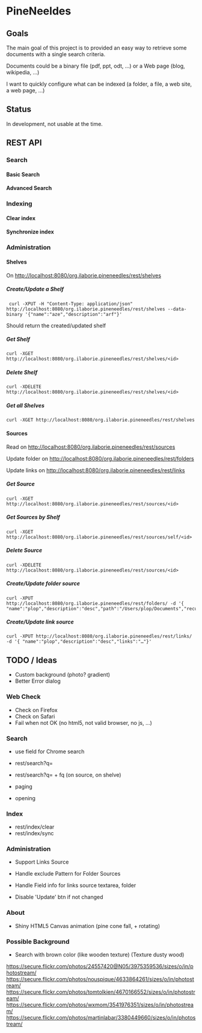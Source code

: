 PineNeeldes
===========

Goals
-----
The main goal of this project is to provided an easy way to retrieve some documents with a single search criteria.

Documents could be a binary file (pdf, ppt, odt, …) or a Web page (blog, wikipedia, …)

I want to quickly configure what can be indexed (a folder, a file, a web site, a web page, …)

Status
------
In development, not usable at the time.


REST API
--------
### Search

#### Basic Search

#### Advanced Search

### Indexing

#### Clear index

#### Synchronize index

### Administration
#### Shelves

On <http://localhost:8080/org.ilaborie.pineneedles/rest/shelves>

##### Create/Update a Shelf

	 curl -XPUT -H "Content-Type: application/json" http://localhost:8080/org.ilaborie.pineneedles/rest/shelves --data-binary '{"name":"aze","description":"arf"}'
	 
Should return the created/updated shelf

##### Get Shelf

	curl -XGET http://localhost:8080/org.ilaborie.pineneedles/rest/shelves/<id>

##### Delete Shelf

	curl -XDELETE http://localhost:8080/org.ilaborie.pineneedles/rest/shelves/<id>


##### Get all Shelves

	curl -XGET http://localhost:8080/org.ilaborie.pineneedles/rest/shelves
	
#### Sources

Read on <http://localhost:8080/org.ilaborie.pineneedles/rest/sources>

Update folder on <http://localhost:8080/org.ilaborie.pineneedles/rest/folders>

Update links on <http://localhost:8080/org.ilaborie.pineneedles/rest/links>

##### Get Source

	curl -XGET http://localhost:8080/org.ilaborie.pineneedles/rest/sources/<id>

##### Get Sources by Shelf

	curl -XGET http://localhost:8080/org.ilaborie.pineneedles/rest/sources/self/<id>
	
##### Delete Source

	curl -XDELETE http://localhost:8080/org.ilaborie.pineneedles/rest/sources/<id>
	
##### Create/Update folder source

	curl -XPUT http://localhost:8080/org.ilaborie.pineneedles/rest/folders/ -d '{ "name":"plop","description":"desc","path":"/Users/plop/Documents","recursive":true}'
	
##### Create/Update link source

	curl -XPUT http://localhost:8080/org.ilaborie.pineneedles/rest/links/ -d '{ "name":"plop","description":"desc","links":"…"}'
	
TODO / Ideas
------------
* Custom background (photo? gradient) 
* Better Error dialog

### Web Check

* Check on Firefox
* Check on Safari
* Fail when not OK (no html5, not valid browser, no js, ...)

### Search

* use field for Chrome search

* rest/search?q=
* rest/search?q= + fq (on source, on shelve)
* paging
* opening

### Index

* rest/index/clear
* rest/index/sync

### Administration

* Support Links Source

* Handle exclude Pattern for Folder Sources
* Handle Field info for links source textarea, folder
* Disable 'Update' btn if not changed

### About

* Shiny HTML5 Canvas animation (pine cone fall, + rotating)

### Possible Background

* Search with brown color (like wooden texture) (Texture dusty wood)

<https://secure.flickr.com/photos/24557420@N05/3975359536/sizes/o/in/photostream/>
<https://secure.flickr.com/photos/nouspique/4633864261/sizes/o/in/photostream/>
<https://secure.flickr.com/photos/tomtolkien/4670166552/sizes/o/in/photostream/>
<https://secure.flickr.com/photos/wxmom/3541976351/sizes/o/in/photostream/>
<https://secure.flickr.com/photos/martinlabar/3380449660/sizes/o/in/photostream/>
